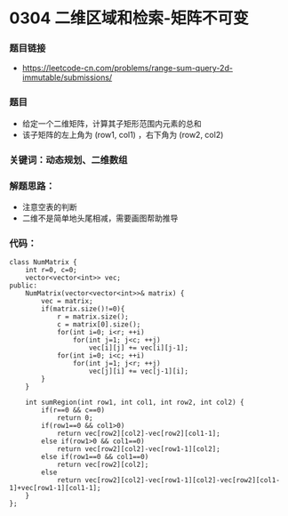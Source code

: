 # 0304 二维区域和检索-矩阵不可变
### 题目链接
- https://leetcode-cn.com/problems/range-sum-query-2d-immutable/submissions/

### 题目
- 给定一个二维矩阵，计算其子矩形范围内元素的总和
- 该子矩阵的左上角为 (row1, col1) ，右下角为 (row2, col2) 

### 关键词：动态规划、二维数组

### 解题思路：
- 注意空表的判断
- 二维不是简单地头尾相减，需要画图帮助推导

### 代码：
```
class NumMatrix {
    int r=0, c=0;
    vector<vector<int>> vec;
public:
    NumMatrix(vector<vector<int>>& matrix) {
        vec = matrix;
        if(matrix.size()!=0){
            r = matrix.size();
            c = matrix[0].size();
            for(int i=0; i<r; ++i)
                for(int j=1; j<c; ++j)
                    vec[i][j] += vec[i][j-1];
            for(int i=0; i<c; ++i)
                for(int j=1; j<r; ++j)
                    vec[j][i] += vec[j-1][i];
        }
    }
    
    int sumRegion(int row1, int col1, int row2, int col2) {
        if(r==0 && c==0)
            return 0;
        if(row1==0 && col1>0)
            return vec[row2][col2]-vec[row2][col1-1];
        else if(row1>0 && col1==0)
            return vec[row2][col2]-vec[row1-1][col2];
        else if(row1==0 && col1==0)
            return vec[row2][col2];
        else
            return vec[row2][col2]-vec[row1-1][col2]-vec[row2][col1-1]+vec[row1-1][col1-1];
    }
};
```
